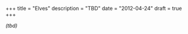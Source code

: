 +++
title       = "Elves"
description = "TBD"
date        = "2012-04-24"
draft       = true
+++

*(tbd)*

